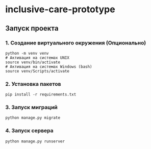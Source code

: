 # inclusive-care-prototype

## Запуск проекта
### 1. Создание виртуального окружения (Опционально)
```
python -m venv venv
# Активация на системах UNIX
source venv/bin/activate
# Активация на системах Windows (bash)
source venv/Scripts/activate
```
### 2. Установка пакетов
```
pip install -r requirements.txt
```
### 3. Запуск миграций
```
python manage.py migrate
```
### 4. Запуск сервера
```
python manage.py runserver
```

